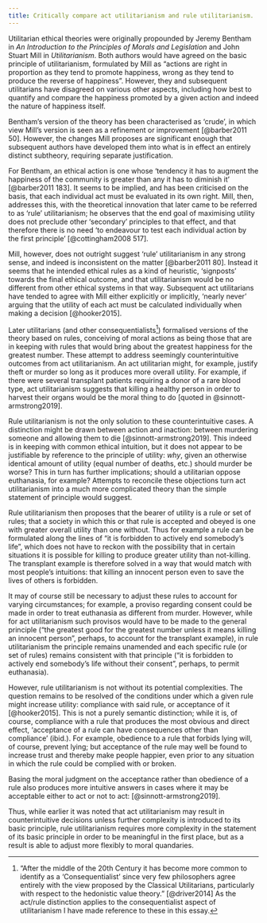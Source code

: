 ```yaml
---
title: Critically compare act utilitarianism and rule utilitarianism.
---
```


Utilitarian ethical theories were originally propounded by Jeremy Bentham in *An Introduction to the Principles of Morals and Legislation* and John Stuart Mill in *Utilitarianism*. Both authors would have agreed on the basic principle of utilitarianism, formulated by Mill as “actions are right in proportion as they tend to promote happiness, wrong as they tend to produce the reverse of happiness”. However, they and subsequent utilitarians have disagreed on various other aspects, including how best to quantify and compare the happiness promoted by a given action and indeed the nature of happiness itself.

Bentham’s version of the theory has been characterised as ‘crude’, in which view Mill’s version is seen as a refinement or improvement [@barber2011 50]. However, the changes Mill proposes are significant enough that subsequent authors have developed them into what is in effect an entirely distinct subtheory, requiring separate justification.

For Bentham, an ethical action is one whose ‘tendency it has to augment the happiness of the community is greater than any it has to diminish it’ [@barber2011 183]. It seems to be implied, and has been criticised on the basis, that each individual act must be evaluated in its own right. Mill, then, addresses this, with the theoretical innovation that later came to be referred to as ‘rule’ utilitarianism; he observes that the end goal of maximising utility does not preclude other ‘secondary’ principles to that effect, and that therefore there is no need ‘to endeavour to test each individual action by the first principle’ [@cottingham2008 517].

Mill, however, does not outright suggest ‘rule’ utilitarianism in any strong sense, and indeed is inconsistent on the matter [@barber2011 80]. Instead it seems that he intended ethical rules as a kind of heuristic, ‘signposts’ towards the final ethical outcome, and that utilitarianism would be no different from other ethical systems in that way. Subsequent act utilitarians have tended to agree with Mill either explicitly or implicitly, ‘nearly never’ arguing that the utility of each act must be calculated individually when making a decision [@hooker2015].

Later utilitarians (and other consequentialists[^conseq]) formalised versions of the theory based on rules, conceiving of moral actions as being those that are in keeping with rules that would bring about the greatest happiness for the greatest number. These attempt to address seemingly counterintuitive outcomes from act utilitarianism. An act utilitarian might, for example, justify theft or murder so long as it produces more overall utility. For example, if there were several transplant patients requiring a donor of a rare blood type, act utilitarianism suggests that killing a healthy person in order to harvest their organs would be the moral thing to do [quoted in @sinnott-armstrong2019].

[^conseq]: “After the middle of the 20th Century it has become more common to identify as a ‘Consequentialist’ since very few philosophers agree entirely with the view proposed by the Classical Utilitarians, particularly with respect to the hedonistic value theory.” [@driver2014] As the act/rule distinction applies to the consequentialist aspect of utilitarianism I have made reference to these in this essay.

Rule utilitarianism is not the only solution to these counterintuitive cases. A distinction might be drawn between action and inaction: between murdering someone and allowing them to die [@sinnott-armstrong2019]. This indeed is in keeping with common ethical intuition, but it does not appear to be justifiable by reference to the principle of utility: *why*, given an otherwise identical amount of utility (equal number of deaths, etc.) should murder be worse? This in turn has further implications; should a utilitarian oppose euthanasia, for example? Attempts to reconcile these objections turn act utilitarianism into a much more complicated theory than the simple statement of principle would suggest.

Rule utilitarianism then proposes that the bearer of utility is a rule or set of rules; that a society in which this or that rule is accepted and obeyed is one with greater overall utility than one without. Thus for example a rule can be formulated along the lines of “it is forbidden to actively end somebody’s life”, which does not have to reckon with the possibility that in certain situations it is possible for killing to produce greater utility than not-killing. The transplant example is therefore solved in a way that would match with most people’s intuitions: that killing an innocent person even to save the lives of others is forbidden.

It may of course still be necessary to adjust these rules to account for varying circumstances; for example, a proviso regarding consent could be made in order to treat euthanasia as different from murder. However, while for act utilitarianism such provisos would have to be made to the general principle (“the greatest good for the greatest number unless it means killing an innocent person”, perhaps, to account for the transplant example), in rule utilitarianism the principle remains unamended and each specific rule (or set of rules) remains consistent with that principle (“it is forbidden to actively end somebody’s life without their consent”, perhaps, to permit euthanasia).

However, rule utilitarianism is not without its potential complexities. The question remains to be resolved of the conditions under which a given rule might increase utility: compliance with said rule, or acceptance of it [@hooker2015]. This is not a purely semantic distinction; while it is, of course, compliance with a rule that produces the most obvious and direct effect, ‘acceptance of a rule can have consequences other than compliance’ (ibid.). For example, obedience to a rule that forbids lying will, of course, prevent lying; but acceptance of the rule may well be found to increase trust and thereby make people happier, even prior to any situation in which the rule could be complied with or broken. 

Basing the moral judgment on the acceptance rather than obedience of a rule also produces more intuitive answers in cases where it may be acceptable either to act or not to act: [@sinnott-armstrong2019].

Thus, while earlier it was noted that act utilitarianism may result in counterintuitive decisions unless further complexity is introduced to its basic principle, rule utilitarianism requires more complexity in the statement of its basic principle in order to be meaningful in the first place, but as a result is able to adjust more flexibly to moral quandaries.

